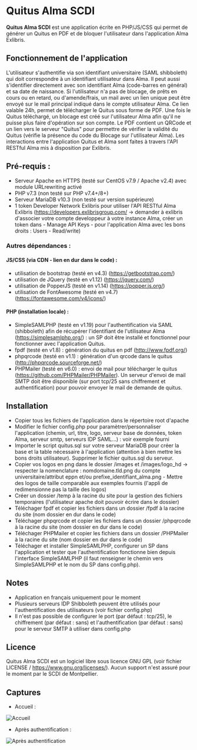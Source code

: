 # Quitus Alma SCDI
**Quitus Alma SCDI** est une application écrite en PHP/JS/CSS qui permet de générer un Quitus en PDF et de bloquer l'utilisateur dans l'application Alma Exlibris.

## Fonctionnement de l'application
L'utilisateur s'authentifie via son identifiant universitaire (SAML shibboleth) qui doit correspondre à un identifiant utilisateur dans Alma. Il peut aussi s'identifier directement avec son identifiant Alma (code-barres en général) et sa date de naissance.
Si l'utilisateur n'a pas de blocage, de prêts en cours ou en retard, ou d'amende/frais, un mail avec un lien unique peut être envoyé sur le mail principal indiqué dans le compte utilisateur Alma.
Ce lien valable 24h, permet de télécharger le Quitus sous forme de PDF. Une fois le Quitus téléchargé, un blocage est créé sur l'utilisateur Alma afin qu'il ne puisse plus faire d'opération sur son compte.
Le PDF contient un QRCode et un lien vers le serveur "Quitus" pour permettre de vérifier la validité du Quitus (vérifie la présence du code du Blocage sur l'utilisateur Alma).
Les interactions entre l'application Quitus et Alma sont faites à travers l'API RESTful Alma mis à disposition par Exlibris.

## Pré-requis :
- Serveur Apache en HTTPS (testé sur CentOS v7.9 / Apache v2.4) avec module URLrewriting activé 
- PHP v7.3 (non testé sur PHP v7.4+/8+)
- Serveur MariaDB v10.3 (non testé sur version supérieure)
- 1 token Developer Network Exlibris pour utiliser l'API RESTful Alma Exlibris (https://developers.exlibrisgroup.com/ -> demander à exlibris d'associer votre compte developpeur à votre instance Alma, créer un token dans - Manage API Keys - pour l'application Alma avec les bons droits : Users - Read/write)

### Autres dépendances :
#### JS/CSS (via CDN - lien en dur dans le code) :
- utilisation de bootstrap (testé en v4.3) (https://getbootstrap.com/)
- utilisation de JQuery (testé en v1.12) (https://jquery.com/)
- utilisation de PopperJS (testé en v1.14) (https://popper.js.org/)
- utilisation de FontAwesome (testé en v4.7) (https://fontawesome.com/v4/icons/)
#### PHP (installation locale) :
- SimpleSAMLPHP (testé en v1.19) pour l'authentification via SAML (shibboleth) afin de récupérer l'identifiant de l'utilisateur Alma (https://simplesamlphp.org/) : un SP doit être installé et fonctionnel pour fonctionner avec l'application Quitus.
- fpdf (testé en v1.8) : génération du quitus en pdf (http://www.fpdf.org/)
- phpqrcode (testé en v1.1) : génération d'un qrcode dans le quitus (http://phpqrcode.sourceforge.net/)
- PHPMailer (testé en v6.0) : envoi de mail pour télécharger le quitus (https://github.com/PHPMailer/PHPMailer). Un serveur d'envoi de mail SMTP doit être disponible (sur port tcp/25 sans chiffrement et authentification) pour pouvoir envoyer le mail de demande de quitus.

## Installation
- Copier tous les fichiers de l'application dans le répertoire root d'apache
- Modifier le fichier config.php pour paramètrer/personnaliser l'application (chemin, url, titre, logo, serveur base de données, token Alma, serveur smtp, serveurs IDP SAML...) : voir exemple fourni
- Importer le script quitus.sql sur votre serveur MariaDB pour créer la base et la table nécessaire à l'application (attention à bien mettre les bons droits utilisateur). Supprimer le fichier quitus.sql du serveur.
- Copier vos logos en png dans le dossier /images et /images/logo_hd -> respecter la nomenclature : nomdomaine.tld.png du compte universitaire/attribut eppn et/ou prefixe_identifiant_alma.png - Mettre des logos de taille comparable aux exemples fournis (l'appli de redimensionne pas la taille des logos)
- Créer un dossier /temp à la racine du site pour la gestion des fichiers temporaires (l'utilisateur apache doit pouvoir écrire dans le dossier)
- Téléchager fpdf et copier les fichiers dans un dossier /fpdf à la racine du site (nom dossier en dur dans le code)
- Téléchager phpqrcode et copier les fichiers dans un dossier /phpqrcode à la racine du site (nom dossier en dur dans le code)
- Téléchager PHPMailer et copier les fichiers dans un dossier /PHPMailer à la racine du site (nom dossier en dur dans le code)
- Téléchager et installer SimpleSAMLPHP, configurer un SP dans l'application et tester que l'authentification fonctionne bien depuis l'interface SimpleSAMLPHP (il faut renseigner le chemin vers SimpleSAMLPHP et le nom du SP dans config.php).

## Notes
- Application en français uniquement pour le moment
- Plusieurs serveurs IDP Shibboleth peuvent être utilisés pour l'authentification des utilisateurs (voir fichier config.php)
- Il n'est pas possible de configurer le port (par défaut : tcp/25), le chiffrement (par défaut : sans) et l'authentification (par défaut : sans) pour le serveur SMTP à utiliser dans config.php

## Licence
Quitus Alma SCDI est un logiciel libre sous licence GNU GPL (voir fichier LICENSE / https://www.gnu.org/licenses/).
Aucun support n'est assuré pour le moment par le SCDI de Montpellier.

## Captures
- Accueil :
  
![Accueil](https://quitus.scdi-montpellier.fr/capture/1.png)

- Après authentification :
  
![Après authentification](https://quitus.scdi-montpellier.fr/capture/2.png)
